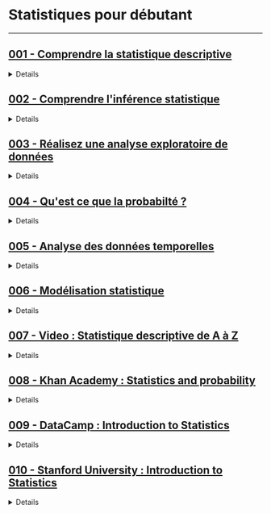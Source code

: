 # **Statistiques pour débutant**

---

## [001 - Comprendre la statistique descriptive](https://openclassrooms.com/fr/courses/7410486-nettoyez-et-analysez-votre-jeu-de-donnees)

<details>
  <summary>Details</summary>
  <h3><strong>PARTIE 1 - Appréhendez les bases de l'analyse statistique</strong></h3>
<ol>
    <li>Tirez un maximum de ce cours</li>
    <li>Découvrez les statistiques : vocabulaire et tour d’horizon</li>
    <li>Découvrez les 4 types de variables</li>
</ol>
<p><strong>Quiz : Appréhender les bases de l'analyse statistique</strong></p>

<h3><strong>PARTIE 2 - Nettoyez un jeu de données</strong></h3>
<ol>
    <li>Repérez les différents types d'erreurs</li>
    <li>Gérez les différentes erreurs d'un jeu de données</li>
    <li>Nettoyez vos données avec Python</li>
</ol>
<p><strong>Quiz : Nettoyer un jeu de données</strong></p>

<h3><strong>PARTIE 3 - Représentez vos variables</strong></h3>
<ol>
    <li>Représentez la distribution empirique d'une variable</li>
    <li>Présentez une variable sous forme de tableau</li>
    <li>Découvrez les enjeux de l'analyse univariée</li>
    <li>Découvrez les mesures de tendance centrale</li>
    <li>Comprenez les mesures de dispersion</li>
    <li>Appréhendez les mesures de forme</li>
    <li>Familiarisez-vous avec les mesures de concentration</li>
</ol>
<p><strong>Quiz : Représenter vos variables</strong></p>

<h3><strong>PARTIE 4 - Réalisez une analyse bivariée</strong></h3>
<ol>
    <li>Comprenez les enjeux de l’analyse bivariée</li>
    <li>Recherchez les corrélations</li>
    <li>Analysez la corrélation entre deux variables quantitatives</li>
    <li>Analysez deux variables quantitatives par régression linéaire</li>
    <li>Analysez une variable quantitative et une qualitative par ANOVA</li>
    <li>Analysez deux variables qualitatives avec le Chi-2</li>
</ol>
<p><strong>Quiz : Réaliser une analyse bivariée</strong></p>

</details>


## [002 - Comprendre l'inférence statistique](https://openclassrooms.com/fr/courses/4525306-initiez-vous-a-la-statistique-inferentielle)

<details>
  <summary>Details</summary>
  <h3><strong>PARTIE 1 - Découvrez les statistiques inférentielles</strong></h3>
<ol>
    <li>Familiarisez-vous avec deux cas pratiques</li>
    <li>Adoptez la posture du Data Analyst</li>
    <li>Comprenez les enjeux de l’inférence</li>
    <li>Déterminez votre modèle probabiliste</li>
</ol>

<h3><strong>PARTIE 2 - Réalisez une estimation ponctuelle</strong></h3>
<ol>
    <li>Découvrez la notion d'estimateur</li>
    <li>Estimez une proportion</li>
    <li>Estimez une moyenne et une variance</li>
    <li>Comprenez ce qui fait la qualité d’un estimateur</li>
    <li>Déterminez la qualité de votre estimateur</li>
    <li>Allez plus loin : méthodes des moments et du maximum de vraisemblance</li>
</ol>
<p><strong>Quiz : Testez vos connaissances sur les estimateurs</strong></p>

<h3><strong>PARTIE 3 - Déterminez des intervalles de confiance</strong></h3>
<ol>
    <li>Découvrez les intervalles de confiance</li>
    <li>Déterminez un intervalle de confiance sur une proportion</li>
    <li>Déterminez un intervalle de confiance sur une moyenne</li>
    <li>Déterminez un intervalle de confiance sur une variance</li>
</ol>
<p><strong>Quiz : Testez vos connaissances sur les intervalles de confiance</strong></p>

<h3><strong>PARTIE 4 - Réalisez des tests statistiques</strong></h3>
<ol>
    <li>Découvrez les tests statistiques</li>
    <li>Formalisez votre problème de test</li>
    <li>Testez une proportion</li>
    <li>Testez une moyenne ou une variance</li>
    <li>Comparez deux échantillons gaussiens (test de comparaison)</li>
    <li>Découvrez les tests d'adéquation : le Khi-deux et Kolmogorov Smirnov</li>
    <li>Entraînez-vous à tester l'équiprobabilité des naissances de femmes et d'hommes</li>
</ol>
<p><strong>Quiz : Savez-vous effectuer un test statistique ?</strong></p>

<h3><strong>PARTIE 5 - Conclusion</strong></h3>
<ol>
    <li>Conclusion</li>
</ol>

</details>

## [003 - Réalisez une analyse exploratoire de données](https://openclassrooms.com/fr/courses/4525281-realisez-une-analyse-exploratoire-de-donnees)

<details>
  <summary>Details</summary>
<h3><strong>PARTIE 1 - Découvrez l'analyse exploratoire multidimensionnelle</strong></h3>
<ol>
    <li>Êtes-vous prêt à suivre ce cours ?</li>
    <li>Découvrez l'intérêt de l’analyse multidimensionnelle</li>
    <li>Rencontrez Emeric Nicolas, Data Scientist</li>
    <li>Découvrez les méthodes factorielles et la classification non supervisée</li>
    <li>Téléchargez les jeux de données analysés dans ce cours</li>
    <li>Représentez vos données dans un espace</li>
</ol>
<p><strong>Quiz : Avez-vous compris l'intérêt de l'analyse exploratoire multidimensionnelle ?</strong></p>

<h3><strong>PARTIE 2 - Découvrez l'analyse en composantes principales (ACP)</strong></h3>
<ol>
    <li>Comprenez l'enjeu de l'analyse en composantes principales</li>
    <li>Découvrez les espaces que nous utiliserons</li>
    <li>Interprétez le cercle des corrélations</li>
    <li>Représentez les individus sur les plans factoriels</li>
    <li>Choisissez le nombre de composantes</li>
    <li>TP : Réalisez une ACP</li>
    <li>Soyez attentif aux spécificités de l'ACP</li>
</ol>
<p><strong>Quiz : Pratiquez l'ACP</strong></p>

<h3><strong>PARTIE 3 - Partitionnez vos données</strong></h3>
<ol>
    <li>Recherchez une bonne partition</li>
    <li>Découvrez l’algorithme k-means</li>
    <li>Effectuez une classification hiérarchique</li>
    <li>Interprétez votre partition</li>
    <li>TP : Partitionnez vos données</li>
</ol>

</details>

## [004 - Qu'est ce que la probabilté ?](https://openclassrooms.com/fr/courses/4525296-maitrisez-les-bases-des-probabilites)

<details>
  <summary>Details</summary>
<h3><strong>PARTIE 1 - Explorez les espaces probabilisés</strong></h3>
<ol>
    <li>Découvrez les notions de base des probabilités</li>
    <li>Apprenez à calculer une probabilité</li>
    <li>Appréhendez les probabilités conditionnelles</li>
</ol>
<p><strong>Quiz : Partie 1</strong></p>

<h3><strong>PARTIE 2 - Apprenez à manipuler les variables aléatoires</strong></h3>
<ol>
    <li>Découvrez les variables aléatoires</li>
    <li>Déterminez la loi de probabilité d'une Variable Aléatoire Discrète (VAD)</li>
    <li>Appréhendez les Variables Aléatoires Continues (VAC)</li>
    <li>Apprenez à utiliser quelques lois usuelles discrètes</li>
    <li>Familiarisez-vous avec quelques lois usuelles continues</li>
</ol>

<h3><strong>PARTIE 3 - Découvrez les couples de variables aléatoires</strong></h3>
<ol>
    <li>Découvrez les notions de couple et d'indépendance</li>
    <li>Découvrez les notions de covariance et de corrélation linéaire</li>
</ol>
<p><strong>Quiz : Partie 3</strong></p>

<h3><strong>PARTIE 4 - Appréhendez les notions de convergences</strong></h3>
<ol>
    <li>Découvrez la loi faible des grands nombres</li>
    <li>Utilisez le Théorème Central Limite</li>
</ol>
<p><strong>Quiz : Partie 4</strong></p>

</details>

## [005 - Analyse des données temporelles](https://openclassrooms.com/fr/courses/4525371-analysez-et-modelisez-des-series-temporelles)

<details>
  <summary>Details</summary>
  <h3><strong>PARTIE 1 - Introduction</strong></h3>
<ol>
    <li>Découvrez l'univers des données temporelles</li>
    <li>Familiarisez-vous avec certaines séries temporelles</li>
    <li>TP : représentez des séries temporelles</li>
</ol>

<h3><strong>PARTIE 2 - Corrigez une série temporelle des variations saisonnières</strong></h3>
<ol>
    <li>Comprenez les variations saisonnières</li>
    <li>TP : Désaisonnalisez à l'aide de la régression linéaire</li>
    <li>Désaisonnalisez à l'aide des moyennes mobiles</li>
    <li>Découvrez des algorithmes de traitement des moyennes mobiles</li>
</ol>
<p><strong>Quiz : Partie 2</strong></p>

<h3><strong>PARTIE 3 - Prévoyez une série à l'aide des méthodes de lissage exponentiel</strong></h3>
<ol>
    <li>Appréhendez le lissage exponentiel simple</li>
    <li>Appréhendez le lissage exponentiel double et la méthode de Holt-Winters</li>
    <li>TP : Prévoyez une série à l’aide des méthodes de lissage exponentiel</li>
</ol>
<p><strong>Quiz : Partie 3</strong></p>

<h3><strong>PARTIE 4 - Prévoyez une série à l'aide des modèles ARMA</strong></h3>
<ol>
    <li>Découvrez les processus stationnaires</li>
    <li>Les processus AR, MA et ARMA</li>
    <li>Les processus non stationnaires : ARIMA et SARIMA</li>
    <li>Entraînez des modèles SARIMA</li>
    <li>TP : Prévoyez une série temporelle à l’aide des méthodes SARIMA</li>
    <li>Familiarisez-vous avec d'autres modèles connus</li>
</ol>
<p><strong>Quiz : Partie 4</strong></p>

</details>

## [006 - Modélisation statistique](https://openclassrooms.com/fr/courses/4525326-realisez-des-modelisations-de-donnees-performantes)

<details>
  <summary>Details</summary>
<h3><strong>PARTIE 1 - Appréhendez la notion de modélisation</strong></h3>
<ol>
    <li>Appréhendez les différents types de modélisation</li>
    <li>Découvrez le jeu de données de l'ozone</li>
    <li>Découvrez le jeu de données des maladies cardio-vasculaires</li>
    <li>Découvrez le jeu de données du blé</li>
</ol>

<h3><strong>PARTIE 2 - Modélisez des données à l'aide de la régression linéaire simple</strong></h3>
<ol>
    <li>Appréhendez le fonctionnement de la régression linéaire</li>
    <li>Appliquez la méthode des Moindres Carrés Ordinaires</li>
    <li>Calculez le coefficient de détermination</li>
    <li>Testez le modèle linéaire gaussien simple</li>
    <li>TP : Pratiquez la régression linéaire sur le jeu de données de l'ozone</li>
    <li>Entraînez-vous : déterminez la hauteur d'un arbre à l'aide d'une régression</li>
</ol>

<h3><strong>PARTIE 3 - Modélisez des données à l'aide de la régression linéaire multiple</strong></h3>
<ol>
    <li>Appréhendez le fonctionnement de la régression linéaire multiple</li>
    <li>Appliquez la méthode des Moindres Carrés Ordinaires</li>
    <li>Calculez le coefficient de détermination</li>
    <li>Testez le modèle linéaire gaussien multiple</li>
    <li>Analysez les résultats</li>
    <li>Sélectionnez automatiquement un modèle</li>
    <li>TP : Pratiquez la régression linéaire multiple sur le jeu de données de l'ozone</li>
    <li>Entraînez-vous : améliorez les prévisions de hauteur des arbres</li>
</ol>

<h3><strong>PARTIE 4 - Effectuez une classification à l'aide de la régression logistique</strong></h3>
<ol>
    <li>Appréhendez le fonctionnement de la régression logistique</li>
    <li>Estimez un modèle de régression logistique</li>
    <li>Analysez les résultats</li>
    <li>TP : Pratiquez la régression logistique sur le jeu de données des maladies cardio-vasculaires</li>
</ol>
<p><strong>Quiz : Avez-vous compris les enjeux de la régression logistique ?</strong></p>

<h3><strong>PARTIE 5 - Effectuez une analyse de la variance (ANOVA)</strong></h3>
<ol>
    <li>Appréhendez le fonctionnement de l'analyse de la variance (ANOVA)</li>
    <li>Réalisez une analyse de la variance</li>
    <li>TP : Pratiquez l'analyse de la variance sur le jeu de données du blé</li>
</ol>
<p><strong>Quiz : Avez-vous compris les enjeux de l'ANOVA ?</strong></p>

</details>

## [007 - **Video** : Statistique descriptive de A à Z](https://youtube.com/playlist?list=PLHv_18PNzsyr1gsNJp7Q4VmV9v9vcMkbH&si=gbesV_TZIA7d5rAQ)

<details>
  <summary>Details</summary>
  <h3><strong>Notions de Base en Statistique Descriptive</strong></h3>
  <ol>
      <li>Statistique descriptive : premier cours (notions de base)</li>
      <li>Exercice sur les types de variable (de caractère) - Statistique descriptive</li>
      <li>C’est quoi une moyenne arithmétique ?</li>
      <li>La médiane - notion et calcul</li>
      <li>Les quartiles en statistique - notions et calcul</li>
      <li>Caractéristiques de position et caractéristiques de dispersion - Statistique</li>
  </ol>

  <h3><strong>Caractéristiques et Mesures en Statistique</strong></h3>
  <ol>
      <li>Information cachée derrière : Moyenne, Médiane, Variance, Écart type</li>
      <li>Exercice en statistique : moyenne, médiane, étendue, les quartiles, variance, écart type</li>
      <li>Boîte à moustache ou diagramme de quartiles - Statistique descriptive</li>
      <li>Apprendre à établir la boite à moustaches facilement - cours de statistique descriptive</li>
      <li>Des formules de base en statistique - En comprendre le sens facilement</li>
  </ol>

  <h3><strong>Fréquence et Mode</strong></h3>
  <ol>
      <li>La fréquence en statistique - en cas de variable quantitative discrète ou continue</li>
      <li>C’est quoi le MODE d’une série statistique ? Variable discrète ou continue</li>
  </ol>

  <h3><strong>Représentations Graphiques en Statistique</strong></h3>
  <ol>
      <li>Les représentations graphiques les plus utilisées en statistique</li>
      <li>Diagramme circulaire ou à bandes</li>
      <li>Diagramme en bâtons et Histogramme</li>
  </ol>
 
</details>

## [008 - Khan Academy : Statistics and probability](https://www.khanacademy.org/math/statistics-probability)

<details>
  <summary>Details</summary>


</details>

## [009 - DataCamp : Introduction to Statistics](https://www.datacamp.com/courses/introduction-to-statistics)

<details>
  <summary>Details</summary>
<h3><strong>Unit 1: Analyzing categorical data</strong></h3>
<ol>
    <li>Analyzing one categorical variable: Analyzing categorical data</li>
    <li>Two-way tables: Analyzing categorical data</li>
    <li>Distributions in two-way tables: Analyzing categorical data</li>
</ol>

<h3><strong>Unit 2: Displaying and comparing quantitative data</strong></h3>
<ol>
    <li>Displaying quantitative data with graphs: Displaying and comparing quantitative data</li>
    <li>Describing and comparing distributions: Displaying and comparing quantitative data</li>
    <li>More on data displays: Displaying and comparing quantitative data</li>
</ol>

<h3><strong>Unit 3: Summarizing quantitative data</strong></h3>
<ol>
    <li>Measuring center in quantitative data: Summarizing quantitative data</li>
    <li>More on mean and median: Summarizing quantitative data</li>
    <li>Interquartile range (IQR): Summarizing quantitative data</li>
    <li>Variance and standard deviation of a population: Summarizing quantitative data</li>
    <li>Variance and standard deviation of a sample: Summarizing quantitative data</li>
    <li>More on standard deviation: Summarizing quantitative data</li>
    <li>Box and whisker plots: Summarizing quantitative data</li>
    <li>Other measures of spread: Summarizing quantitative data</li>
</ol>

<h3><strong>Unit 4: Modeling data distributions</strong></h3>
<ol>
    <li>Percentiles: Modeling data distributions</li>
    <li>Z-scores: Modeling data distributions</li>
    <li>Effects of linear transformations: Modeling data distributions</li>
    <li>Density curves: Modeling data distributions</li>
    <li>Normal distributions and the empirical rule: Modeling data distributions</li>
    <li>Normal distribution calculations: Modeling data distributions</li>
    <li>More on normal distributions: Modeling data distributions</li>
</ol>

<h3><strong>Unit 5: Exploring bivariate numerical data</strong></h3>
<ol>
    <li>Introduction to scatterplots: Exploring bivariate numerical data</li>
    <li>Correlation coefficients: Exploring bivariate numerical data</li>
    <li>Introduction to trend lines: Exploring bivariate numerical data</li>
    <li>Least-squares regression equations: Exploring bivariate numerical data</li>
    <li>Assessing the fit in least-squares regression: Exploring bivariate numerical data</li>
    <li>More on regression: Exploring bivariate numerical data</li>
</ol>

<h3><strong>Unit 6: Study design</strong></h3>
<ol>
    <li>Statistical questions: Study design</li>
    <li>Sampling and observational studies: Study design</li>
    <li>Sampling methods: Study design</li>
    <li>Types of studies (experimental vs. observational): Study design</li>
    <li>Experiments: Study design</li>
</ol>

<h3><strong>Unit 7: Probability</strong></h3>
<ol>
    <li>Basic theoretical probability: Probability</li>
    <li>Probability using sample spaces: Probability</li>
    <li>Basic set operations: Probability</li>
    <li>Experimental probability: Probability</li>
    <li>Randomness, probability, and simulation: Probability</li>
    <li>Addition rule: Probability</li>
    <li>Multiplication rule for independent events: Probability</li>
    <li>Multiplication rule for dependent events: Probability</li>
    <li>Conditional probability and independence: Probability</li>
</ol>

<h3><strong>Unit 8: Counting, permutations, and combinations</strong></h3>
<ol>
    <li>Counting principle and factorial: Counting, permutations, and combinations</li>
    <li>Permutations: Counting, permutations, and combinations</li>
    <li>Combinations: Counting, permutations, and combinations</li>
    <li>Combinatorics and probability: Counting, permutations, and combinations</li>
</ol>

<h3><strong>Unit 9: Random variables</strong></h3>
<ol>
    <li>Discrete random variables: Random variables</li>
    <li>Continuous random variables: Random variables</li>
    <li>Transforming random variables: Random variables</li>
    <li>Combining random variables: Random variables</li>
    <li>Binomial random variables: Random variables</li>
    <li>Binomial mean and standard deviation formulas: Random variables</li>
    <li>Geometric random variables: Random variables</li>
    <li>More on expected value: Random variables</li>
    <li>Poisson distribution: Random variables</li>
</ol>

<h3><strong>Unit 10: Sampling distributions</strong></h3>
<ol>
    <li>What is a sampling distribution?: Sampling distributions</li>
    <li>Sampling distribution of a sample proportion: Sampling distributions</li>
    <li>Sampling distribution of a sample mean: Sampling distributions</li>
</ol>

<h3><strong>Unit 11: Confidence intervals</strong></h3>
<ol>
    <li>Introduction to confidence intervals: Confidence intervals</li>
    <li>Estimating a population proportion: Confidence intervals</li>
    <li>Estimating a population mean: Confidence intervals</li>
    <li>More confidence interval videos: Confidence intervals</li>
</ol>

<h3><strong>Unit 12: Significance tests (hypothesis testing)</strong></h3>
<ol>
    <li>The idea of significance tests: Significance tests (hypothesis testing)</li>
    <li>Error probabilities and power: Significance tests (hypothesis testing)</li>
    <li>Tests about a population proportion: Significance tests (hypothesis testing)</li>
    <li>Tests about a population mean: Significance tests (hypothesis testing)</li>
    <li>More significance testing videos: Significance tests (hypothesis testing)</li>
</ol>

<h3><strong>Unit 13: Two-sample inference for the difference between groups</strong></h3>
<ol>
    <li>Comparing two proportions: Two-sample inference for the difference between groups</li>
    <li>Comparing two means: Two-sample inference for the difference between groups</li>
</ol>

<h3><strong>Unit 14: Inference for categorical data (chi-square tests)</strong></h3>
<ol>
    <li>Chi-square goodness-of-fit tests: Inference for categorical data (chi-square tests)</li>
    <li>Chi-square tests for relationships: Inference for categorical data (chi-square tests)</li>
</ol>

<h3><strong>Unit 15: Advanced regression (inference and transforming)</strong></h3>
<ol>
    <li>Inference about slope: Advanced regression (inference and transforming)</li>
    <li>Nonlinear regression: Advanced regression (inference and transforming)</li>
</ol>

<h3><strong>Unit 16: Analysis of variance (ANOVA)</strong></h3>
<ol>
    <li>Analysis of variance (ANOVA): Analysis of variance (ANOVA)</li>
</ol>

</details>

## [010 - Stanford University : Introduction to Statistics](https://online.stanford.edu/courses/xfds110-introduction-statistics)

<details>
  <summary>Details</summary>
  <h3><strong>Introduction et statistiques descriptives pour l'exploration des données</strong></h3>

  <h3><strong>Production de données et échantillonnage</strong></h3>

  <h3><strong>Probabilité et distributions</strong></h3>
  <ol>
      <li>Probabilité</li>
      <li>Approximation normale et distribution binomiale</li>
      <li>Distributions d'échantillonnage et théorème de la limite centrale</li>
  </ol>

  <h3><strong>Régression et analyse des données</strong></h3>
  <ol>
      <li>Régression</li>
      <li>Intervalles de confiance</li>
      <li>Tests de signification</li>
      <li>Rééchantillonnage</li>
      <li>Analyse des données catégorielles</li>
  </ol>

  <h3><strong>Analyse de la variance</strong></h3>
  <ol>
      <li>Analyse de la variance à une voie (ANOVA)</li>
      <li>Comparaisons multiples</li>
  </ol>

</details>